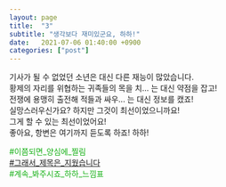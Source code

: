 ```yaml
---
layout: page
title:  "3"
subtitle: "생각보다 재미있군요, 하하!"
date:   2021-07-06 01:40:00 +0900
categories: ["post"]
---
```



기사가 될 수 없었던 소년은 대신 다른 재능이 많았습니다.<br>
황제의 자리를 위협하는 귀족들의 목을 치... 는 대신 약점을 잡고!<br>
전쟁에 용맹히 출전해 적들과 싸우... 는 대신 정보를 캤죠!<br>
실망스러우신가요? 하지만 그것이 최선이었으니까요!<br>
그게 할 수 있는 최선이었어요!<br>
좋아요, 항변은 여기까지 듣도록 하죠! 하하!<br>

<p style="color: #13b013;">
  &#35;이쯤되면&#95;양심에&#95;찔림<br>
  <a href = "/labyrinth/why.txt">&#35;그래서&#95;제목은&#95;지웠습니다</a><br>
  &#35;계속&#95;봐주시죠&#95;하하&#95;느낌표<br>
</p>
  

